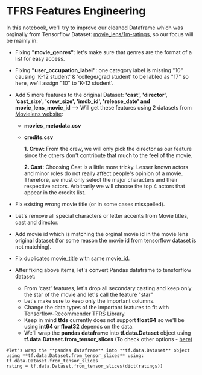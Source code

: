 
# TFRS Features Engineering

In this notebook, we'll try to improve our cleaned Dataframe which was orginally from Tensorflow Dataset: [movie_lens/1m-ratings](https://www.tensorflow.org/datasets/catalog/movie_lens#movie_lens1m-ratings), so our focus will be mainly in: 

 * Fixing **"movie_genres"**: let's make sure that genres are the format of a list for easy access.
 * Fixing **"user_occupation_label"**: one category label is missing "10" causing 'K-12 student' & 'college/grad student' to be labled as "17" so here, we'll assign "10" to 'K-12 student'.
 * Add 5 more features to the original Dataset: **'cast', 'director', 'cast_size', 'crew_size', 'imdb_id', 'release_date' and movie_lens_movie_id** --> Will get these features using 2 datasets from [Movielens website](https://grouplens.org/datasets/movielens/):
   * **movies_metadata.csv**
   * **credits.csv**
   
      **1. Crew:** From the crew, we will only pick the director as our feature since the others don't contribute that much to the feel of the movie.
      
      **2. Cast:** Choosing Cast is a little more tricky. Lesser known actors and minor roles do not really affect people's opinion of a movie. Therefore, we must only select the major characters and their respective actors. Arbitrarily we will choose the top 4 actors that appear in the credits list.

 * Fix existing wrong movie title (or in some cases misspelled).
 * Let's remove all special characters or letter accents from Movie titles, cast and director.
 * Add movie id which is matching the orginal movie id in the movie lens original dataset (for some reason the movie id from tensorflow dataset is not matching).
 * Fix duplicates movie_title with same movie_id.
 * After fixing above items, let's convert Pandas dataframe to tensforflow dataset:
 
   * From 'cast' features, let's drop all secondary casting and keep only the star of the movie and let's call the feature "star" 
   * Let's make sure to keep only the important columns. 
   * Change the data types of the important features to fit with Tensorflow-Recommender TFRS Library.
   * Keep in mind **tfds** currently does not support **float64** so we'll be using **int64 or  float32** depends on the data.
   * We'll wrap the **pandas dataframe** into **tf.data.Dataset** object using **tf.data.Dataset.from_tensor_slices** (To check other options - [here](https://www.srijan.net/resources/blog/building-a-high-performance-data-pipeline-with-tensorflow#gs.f33srf))

```
#let's wrap the **pandas dataframe** into **tf.data.Dataset** object using **tf.data.Dataset.from_tensor_slices** using: tf.data.Dataset.from_tensor_slices
rating = tf.data.Dataset.from_tensor_slices(dict(ratings))
```



